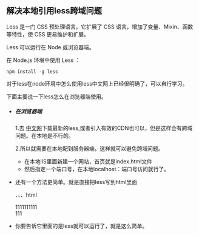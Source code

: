 ## 解决本地引用less跨域问题

Less 是一门 CSS 预处理语言，它扩展了 CSS 语言，增加了变量、Mixin、函数等特性，使 CSS 更易维护和扩展。

Less 可以运行在 Node 或浏览器端。

在 Node.js 环境中使用 Less ：

```
npm install -g less
```

对于less在node环境中怎么使用less中文网上已经很明确了，可以自行学习。

下面主要说一下less怎么在浏览器端使用。

+ ##### 在浏览器端

  1.去 [中文网](http://lesscss.cn/#download-options)下载最新的less,或者引入有效的CDN也可以，但是这样会有跨域问题。在本地是不行的。

  2.所以就需要在本地配到服务器端，这样就可以避免跨域问题。

  + 在本地IIS里面新建一个网站，首页就是index.html文件
  + 然后指定一个端口号，在本地localhost：端口号访问就行了。

+ 还有一个方法更简单。就是直接把less写到html里面

  、、、html

  <!DOCTYPE html>
  <html>
  	<head>
  		<meta charset="UTF-8">
  		<title></title>	
  	<style type="text/less">
          .ccc{
              height: 60px;
              background-color: #ccc;
              .left{
                  color: green;
              }
              .right{
                  color: red;
              }
          }
      </style>
  <script src="less.js"></script>
  	</head>
  	<body>
  		<div class="ccc">1111111111</div>
  		111
  	</body>
  </html>

+ 你要告诉它里面的是less就可以运行了，就是这么简单。

  

